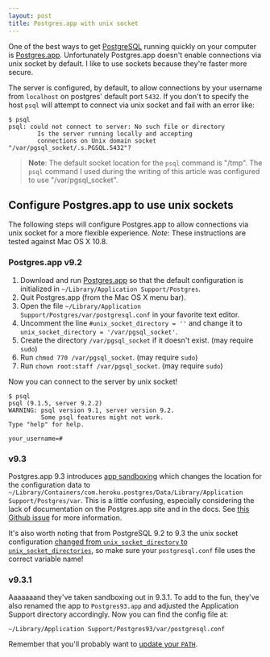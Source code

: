 ```yaml
---
layout: post
title: Postgres.app with unix socket
---
```


One of the best ways to get [PostgreSQL](http://www.postgresql.org) running
quickly on your computer is [Postgres.app](http://postgresapp.com). Unfortunately
Postgres.app doesn't enable connections via unix socket by default. I like to use
sockets because they're faster more secure.

The server is configured, by default, to allow connections by your username from
`localhost` on postgres' default port `5432`. If you don't to specify the host
`psql` will attempt to connect via unix socket and fail with an error like:

    $ psql
    psql: could not connect to server: No such file or directory
            Is the server running locally and accepting
            connections on Unix domain socket "/var/pgsql_socket/.s.PGSQL.5432"?

> **Note**: The default socket location for the `psql` command is "/tmp". The
> `psql` command I used during the writing of this article was configured to
> use "/var/pgsql_socket".

## Configure Postgres.app to use unix sockets

The following steps will configure Postgres.app to allow connections via unix
socket for a more flexible experience. _Note_: These instructions are tested
against Mac OS X 10.8.

### Postgres.app v9.2

1. Download and run [Postgres.app](http://postgresapp.com) so that the default
   configuration is initialized in `~/Library/Application Support/Postgres`.
2. Quit Postgres.app (from the Mac OS X menu bar).
3. Open the file `~/Library/Application Support/Postgres/var/postgresql.conf` in
   your favorite text editor.
4. Uncomment the line `#unix_socket_directory = ''` and change it to
   `unix_socket_directory = '/var/pgsql_socket'`.
5. Create the directory `/var/pgsql_socket` if it doesn't exist. (may require `sudo`)
6. Run `chmod 770 /var/pgsql_socket`. (may require `sudo`)
7. Run `chown root:staff /var/pgsql_socket`. (may require `sudo`)

Now you can connect to the server by unix socket!

    $ psql
    psql (9.1.5, server 9.2.2)
    WARNING: psql version 9.1, server version 9.2.
             Some psql features might not work.
    Type "help" for help.

    your_username=#

### v9.3

Postgres.app 9.3 introduces [app sandboxing](https://developer.apple.com/library/mac/documentation/security/conceptual/AppSandboxDesignGuide/AppSandboxInDepth/AppSandboxInDepth.html)
which changes the location for the configuration data to `~/Library/Containers/com.heroku.postgres/Data/Library/Application Support/Postgres/var`.
This is a little confusing, especially considering the lack of documentation on the Postgres.app
site and in the docs. See [this Github issue](https://github.com/PostgresApp/PostgresApp/issues/131)
for more information.

It's also worth noting that from PostgreSQL 9.2 to 9.3 the unix socket configuration
[changed from `unix_socket_directory` to `unix_socket_directories`](http://www.postgresql.org/docs/9.3/static/runtime-config-connection.html),
so make sure your `postgresql.conf` file uses the correct variable name!

### v9.3.1

Aaaaaaand they've taken sandboxing out in 9.3.1. To add to the fun, they've also
renamed the app to `Postgres93.app` and adjusted the Application Support directory
accordingly. Now you can find the config file at:

```
~/Library/Application Support/Postgres93/var/postgresql.conf
```

Remember that you'll probably want to [update your `PATH`](https://github.com/iamvery/dotfiles/commit/94ca807c79f09a7034a689daed0421ab98230ef9#diff-ec20fb240e117fea7b0049c21edf1ef3).

